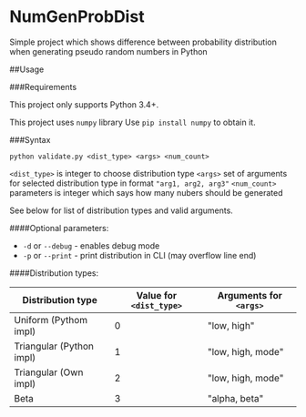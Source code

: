 # NumGenProbDist

Simple project which shows difference between probability distribution when generating pseudo random numbers in Python

##Usage

###Requirements

This project only supports Python 3.4+.


This project uses `numpy` library
Use `pip install numpy` to obtain it.

###Syntax

`python validate.py <dist_type> <args> <num_count> `

`<dist_type>` is integer to choose distribution type
`<args>` set of arguments for selected distribution type in format `"arg1, arg2, arg3"`
`<num_count>` parameters is integer which says how many nubers should be generated

See below for list of distribution types and valid arguments.

####Optional parameters:
- `-d` or `--debug` - enables debug mode
- `-p` or `--print` - print distribution in CLI (may overflow line end)

####Distribution types:

| Distribution type | Value for `<dist_type>` | Arguments for `<args>` |
| --- | --- | --- |
| Uniform (Pythom impl) | 0 | "low, high" |
| Triangular (Python impl) | 1 | "low, high, mode" |
| Triangular (Own impl) | 2 | "low, high, mode" |
| Beta | 3 | "alpha, beta" |
